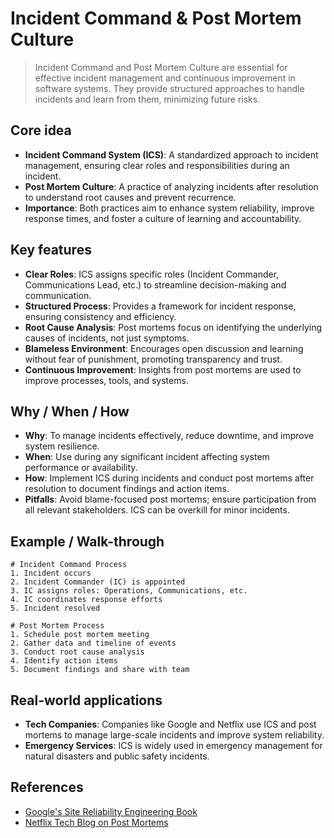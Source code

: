 # Incident Command & Post Mortem Culture

> Incident Command and Post Mortem Culture are essential for effective incident management and continuous improvement in software systems. They provide structured approaches to handle incidents and learn from them, minimizing future risks.

## Core idea
- **Incident Command System (ICS)**: A standardized approach to incident management, ensuring clear roles and responsibilities during an incident.
- **Post Mortem Culture**: A practice of analyzing incidents after resolution to understand root causes and prevent recurrence.
- **Importance**: Both practices aim to enhance system reliability, improve response times, and foster a culture of learning and accountability.

## Key features
- **Clear Roles**: ICS assigns specific roles (Incident Commander, Communications Lead, etc.) to streamline decision-making and communication.
- **Structured Process**: Provides a framework for incident response, ensuring consistency and efficiency.
- **Root Cause Analysis**: Post mortems focus on identifying the underlying causes of incidents, not just symptoms.
- **Blameless Environment**: Encourages open discussion and learning without fear of punishment, promoting transparency and trust.
- **Continuous Improvement**: Insights from post mortems are used to improve processes, tools, and systems.

## Why / When / How
- **Why**: To manage incidents effectively, reduce downtime, and improve system resilience.
- **When**: Use during any significant incident affecting system performance or availability.
- **How**: Implement ICS during incidents and conduct post mortems after resolution to document findings and action items.
- **Pitfalls**: Avoid blame-focused post mortems; ensure participation from all relevant stakeholders. ICS can be overkill for minor incidents.

## Example / Walk-through
```pseudo
# Incident Command Process
1. Incident occurs
2. Incident Commander (IC) is appointed
3. IC assigns roles: Operations, Communications, etc.
4. IC coordinates response efforts
5. Incident resolved

# Post Mortem Process
1. Schedule post mortem meeting
2. Gather data and timeline of events
3. Conduct root cause analysis
4. Identify action items
5. Document findings and share with team
```

## Real-world applications
- **Tech Companies**: Companies like Google and Netflix use ICS and post mortems to manage large-scale incidents and improve system reliability.
- **Emergency Services**: ICS is widely used in emergency management for natural disasters and public safety incidents.

## References
- [Google's Site Reliability Engineering Book](https://sre.google/sre-book/table-of-contents/)
- [Netflix Tech Blog on Post Mortems](https://netflixtechblog.com/tagged/post-mortem)
